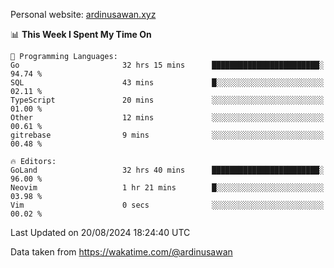Personal website: [ardinusawan.xyz](https://ardinusawan.xyz)

<!--START_SECTION:waka-->
📊 **This Week I Spent My Time On** 

```text
💬 Programming Languages: 
Go                       32 hrs 15 mins      ████████████████████████░   94.74 % 
SQL                      43 mins             █░░░░░░░░░░░░░░░░░░░░░░░░   02.11 % 
TypeScript               20 mins             ░░░░░░░░░░░░░░░░░░░░░░░░░   01.00 % 
Other                    12 mins             ░░░░░░░░░░░░░░░░░░░░░░░░░   00.61 % 
gitrebase                9 mins              ░░░░░░░░░░░░░░░░░░░░░░░░░   00.48 % 

🔥 Editors: 
GoLand                   32 hrs 40 mins      ████████████████████████░   96.00 % 
Neovim                   1 hr 21 mins        █░░░░░░░░░░░░░░░░░░░░░░░░   03.98 % 
Vim                      0 secs              ░░░░░░░░░░░░░░░░░░░░░░░░░   00.02 % 
```


 Last Updated on 20/08/2024 18:24:40 UTC
<!--END_SECTION:waka-->
Data taken from https://wakatime.com/@ardinusawan
